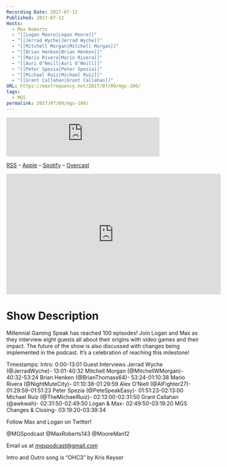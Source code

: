 ```yaml
---
Recording Date: 2017-07-12
Published: 2017-07-12
Hosts:
  - Max Roberts
  - "[[Logan Moore|Logan Moore]]"
  - "[[Jerrad Wyche|Jerrad Wyche]]"
  - "[[Mitchell Morgan|Mitchell Morgan]]"
  - "[[Brian Henken|Brian Henken]]"
  - "[[Mario Rivera|Mario Rivera]]"
  - "[[Auri O’Neill|Auri O’Neill]]"
  - "[[Peter Spezia|Peter Spezia]]"
  - "[[Michael Ruiz|Michael Ruiz]]"
  - "[[Grant Callahan|Grant Callahan]]"
URL: https://maxfrequency.net/2017/07/09/mgs-100/
tags:
  - MGS
permalink: 2017/07/09/mgs-100/
---
```

<iframe src="https://podcasters.spotify.com/pod/show/millennialgamingspeak/embed/episodes/Episode-100-Everyone-Has-A-Story-e1adhub/a-a6ts46d" height="102px" width="400px" frameborder="0" scrolling="no"></iframe>

[RSS](https://anchor.fm/s/74aa3858/podcast/rss) – [Apple](https://podcasts.apple.com/us/podcast/episode-3-gdc-wrap-up/id1000915981?i=1000542222515) – [Spotify](https://open.spotify.com/episode/7wePXT4Bt22LWifVLx3n8y) – [Overcast](https://overcast.fm/+EtIgeWxEU)

<div class=iframe-container>
<iframe width="560" height="315" src="https://www.youtube-nocookie.com/embed/sK1ZycLe7ks?si=EMeSYZfNqlA1uoFh" title="YouTube video player" frameborder="0" allow="accelerometer; autoplay; clipboard-write; encrypted-media; gyroscope; picture-in-picture; web-share" allowfullscreen></iframe>
</div>

# Show Description

Millennial Gaming Speak has reached 100 episodes! Join Logan and Max as they interview eight guests all about their origins with video games and their impact. The future of the show is also discussed with changes being implemented in the podcast. It’s a celebration of reaching this milestone!

Timestamps:
Intro: 0:00-13:01
Guest Interviews
Jerrad Wyche (@JerradWyche)- 13:01-40:32
Mitchell Morgan (@MitchellWMorgan)- 40:32-53:24
Brian Henken (@BrianThomass64)- 53:24-01:10:38
Mario Rivera (@NightMuteCity)- 01:10:38-01:29:59
Alex O’Niell (@AlFighter27)- 01:29:59-01:51:23
Peter Spezia (@PeteSpeakEasy)- 01:51:23-02:13:00
Michael Ruiz (@TheMichaelRuiz)- 02:13:00-02:31:50
Grant Callahan (@awkwah)- 02:31:50-02:49:50
Logan & Max- 02:49:50-03:19:20
MGS Changes & Closing- 03:19:20-03:39:34

Follow Max and Logan on Twitter!

@MGSpodcast
@MaxRoberts143
@MooreMan12

Email us at mgspodcast@gmail.com

Intro and Outro song is “OHC3” by Kris Keyser